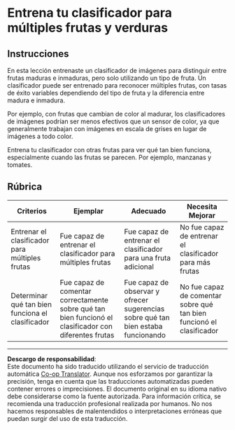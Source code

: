 <!--
CO_OP_TRANSLATOR_METADATA:
{
  "original_hash": "e74eb2fc7cc3b81916b52e957802f182",
  "translation_date": "2025-08-26T14:09:07+00:00",
  "source_file": "4-manufacturing/lessons/1-train-fruit-detector/assignment.md",
  "language_code": "es"
}
-->
# Entrena tu clasificador para múltiples frutas y verduras

## Instrucciones

En esta lección entrenaste un clasificador de imágenes para distinguir entre frutas maduras e inmaduras, pero solo utilizando un tipo de fruta. Un clasificador puede ser entrenado para reconocer múltiples frutas, con tasas de éxito variables dependiendo del tipo de fruta y la diferencia entre madura e inmadura.

Por ejemplo, con frutas que cambian de color al madurar, los clasificadores de imágenes podrían ser menos efectivos que un sensor de color, ya que generalmente trabajan con imágenes en escala de grises en lugar de imágenes a todo color.

Entrena tu clasificador con otras frutas para ver qué tan bien funciona, especialmente cuando las frutas se parecen. Por ejemplo, manzanas y tomates.

## Rúbrica

| Criterios | Ejemplar | Adecuado | Necesita Mejorar |
| --------- | -------- | -------- | ---------------- |
| Entrenar el clasificador para múltiples frutas | Fue capaz de entrenar el clasificador para múltiples frutas | Fue capaz de entrenar el clasificador para una fruta adicional | No fue capaz de entrenar el clasificador para más frutas |
| Determinar qué tan bien funciona el clasificador | Fue capaz de comentar correctamente sobre qué tan bien funcionó el clasificador con diferentes frutas | Fue capaz de observar y ofrecer sugerencias sobre qué tan bien estaba funcionando | No fue capaz de comentar sobre qué tan bien funcionó el clasificador |

---

**Descargo de responsabilidad**:  
Este documento ha sido traducido utilizando el servicio de traducción automática [Co-op Translator](https://github.com/Azure/co-op-translator). Aunque nos esforzamos por garantizar la precisión, tenga en cuenta que las traducciones automatizadas pueden contener errores o imprecisiones. El documento original en su idioma nativo debe considerarse como la fuente autorizada. Para información crítica, se recomienda una traducción profesional realizada por humanos. No nos hacemos responsables de malentendidos o interpretaciones erróneas que puedan surgir del uso de esta traducción.